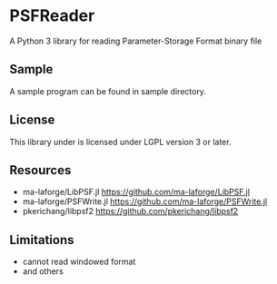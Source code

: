 # PSFReader
A Python 3 library for reading Parameter-Storage Format binary file

## Sample
A sample program can be found in sample directory.

## License
This library under is licensed under LGPL version 3 or later.

## Resources

- ma-laforge/LibPSF.jl https://github.com/ma-laforge/LibPSF.jl
- ma-laforge/PSFWrite.jl https://github.com/ma-laforge/PSFWrite.jl
- pkerichang/libpsf2 https://github.com/pkerichang/libpsf2

## Limitations
- cannot read windowed format
- and others
